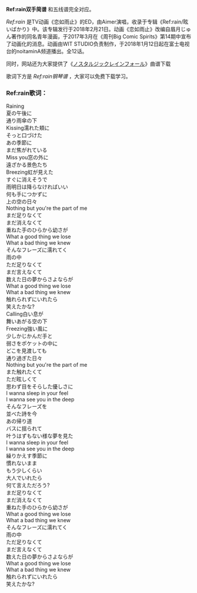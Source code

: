 

**Ref:rain双手简谱** 和五线谱完全对应。

_Ref:rain_
是TV动画《恋如雨止》的ED，由Aimer演唱，收录于专辑《Ref:rain/眩いばかり》中。该专辑发行于2018年2月21日。动画《恋如雨止》改编自眉月じゅん著作的同名青年漫画，于2017年3月在《周刊Big
Comic Spirits》第14期中宣布了动画化的消息。动画由WIT
STUDIO负责制作，于2018年1月12日起在富士电视台的noitaminA频道播出。全12话。

同时，网站还为大家提供了《[ノスタルジックレインフォール](Music-8980-ノスタルジックレインフォール-恋如雨止OP.html
"ノスタルジックレインフォール")》曲谱下载

歌词下方是 _Ref:rain钢琴谱_ ，大家可以免费下载学习。

### Ref:rain歌词：

Raining  
夏の午後に  
通り雨傘の下  
Kissing濡れた頬に  
そっと口づけた  
あの季節に  
まだ焦がれている  
Miss you窓の外に  
遠ざかる景色たち  
Breezing虹が見えた  
すぐに消えそうで  
雨明日は降らなければいい  
何も手につかずに  
上の空の日々  
Nothing but you're the part of me  
まだ足りなくて  
まだ消えなくて  
重ねた手のひらから幼さが  
What a good thing we lose  
What a bad thing we knew  
そんなフレーズに濡れてく  
雨の中  
ただ足りなくて  
まだ言えなくて  
数えた日の夢からさよならが  
What a good thing we lose  
What a bad thing we knew  
触れられずにいれたら  
笑えたかな?  
Calling白い息が  
舞いあがる空の下  
Freezing強い風に  
少しかじかんだ手と  
弱さをポケットの中に  
どこを見渡しても  
通り過ぎた日々  
Nothing but you're the part of me  
また触れたくて  
ただ眩しくて  
思わず目をそらした優しさに  
I wanna sleep in your feel  
I wanna see you in the deep  
そんなフレーズを  
並べた詩を今  
あの帰り道  
バスに揺られて  
叶うはずもない様な夢を見た  
I wanna sleep in your feel  
I wanna see you in the deep  
繰りかえす季節に  
慣れないまま  
もう少しくらい  
大人でいれたら  
何て言えただろう?  
まだ足りなくて  
まだ消えなくて  
重ねた手のひらから幼さが  
What a good thing we lose  
What a bad thing we knew  
そんなフレーズに濡れてく  
雨の中  
ただ足りなくて  
まだ言えなくて  
数えた日の夢からさよならが  
What a good thing we lose  
What a bad thing we knew  
触れられずにいれたら  
笑えたかな?

